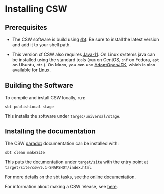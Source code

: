 # Installing CSW

## Prerequisites

* The CSW software is build using [sbt](https://www.scala-sbt.org). 
Be sure to install the latest version and add it to your shell path.

* This version of CSW also requires [Java-11](https://openjdk.java.net/projects/jdk/11/).
On Linux systems java can be installed using the standard tools (`yum` on CentOS, `dnf` on Fedora, `apt` on Ubuntu, etc.).
On Macs, you can use [AdoptOpenJDK](https://github.com/AdoptOpenJDK/homebrew-openjdk),
which is also available for [Linux](https://adoptopenjdk.net/installation.html?variant=openjdk11&jvmVariant=hotspot#x64_linux-jdk).

## Building the Software

To compile and install CSW locally, run:

    sbt publishLocal stage

This installs the software under `target/universal/stage`.

## Installing the documentation

The CSW [paradox](https://developer.lightbend.com/docs/paradox/current/index.html) documentation can be installed with:

    sbt clean makeSite

This puts the documentation under `target/site` with the entry point at `target/site/csw/0.1-SNAPSHOT/index.html`.

For more details on the sbt tasks, see the [online documentation](https://tmtsoftware.github.io/csw/1.0.0-RC4/commons/sbt-tasks.html).

For information about making a CSW release, see [here](RELEASING.md).


